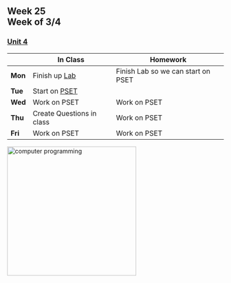## Week 25 <br>Week of 3/4

### [Unit 4](/apcsp/curriculum/5)

  |       |In Class               |Homework   |
  |-------|---------              |---------  |
  |**Mon**|Finish up [Lab](https://cs50.harvard.edu/ap/2023/curriculum/x/labs/6/) | Finish Lab so we can start on PSET |
  |**Tue**|Start on [PSET](https://candib80.github.io/apcsp/curriculum/5/#practice-labs--problems) | |
  |**Wed**|Work on PSET |Work on PSET |
  |**Thu**|Create Questions in class |Work on PSET |
  |**Fri**|Work on PSET |Work on PSET |



<img src="https://www.learncomputerscienceonline.com/wp-content/uploads/2019/10/Program-Coding.jpg" alt="computer programming" height="300">

<meta http-equiv="refresh" content="300"/>
